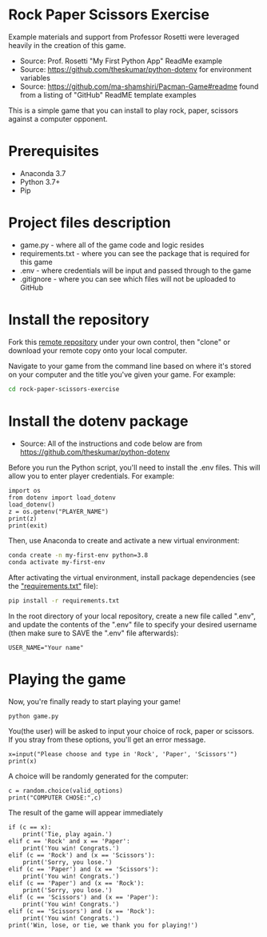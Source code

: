 # Rock Paper Scissors Exercise
Example materials and support from Professor Rosetti were leveraged heavily in the creation of this game.
+ Source: Prof. Rosetti "My First Python App" ReadMe example
+ Source: https://github.com/theskumar/python-dotenv for environment variables
+ Source: https://github.com/ma-shamshiri/Pacman-Game#readme found from a listing of "GitHub" ReadME template examples

This is a simple game that you can install to play rock, paper, scissors against a computer opponent.

# Prerequisites
+ Anaconda 3.7
+ Python 3.7+
+ Pip

# Project files description
+ game.py - where all of the game code and logic resides
+ requirements.txt - where you can see the package that is required for this game
+ .env - where credentials will be input and passed through to the game
+ .gitignore - where you can see which files will not be uploaded to GitHub


# Install the repository
Fork this [remote repository](https://github.com/carlsonclaire/rock-paper-scissors-exercise-CC) under your own control, then "clone" or download your remote copy onto your local computer.

Navigate to your game from the command line based on where it's stored on your computer and the title you've given your game. For example:

```sh
cd rock-paper-scissors-exercise
```

# Install the dotenv package
+ Source: All of the instructions and code below are from https://github.com/theskumar/python-dotenv

Before you run the Python script, you'll need to install the .env files. This will allow you to enter player credentials. For example:

```
import os
from dotenv import load_dotenv
load_dotenv()
z = os.getenv("PLAYER_NAME")
print(z)
print(exit)
```
Then, use Anaconda to create and activate a new virtual environment:

```sh
conda create -n my-first-env python=3.8
conda activate my-first-env
```

After activating the virtual environment, install package dependencies (see the ["requirements.txt"](/requirements.txt) file):

```sh
pip install -r requirements.txt
```

In the root directory of your local repository, create a new file called ".env", and update the contents of the ".env" file to specify your desired username (then make sure to SAVE the ".env" file afterwards):

    USER_NAME="Your name"

# Playing the game
Now, you're finally ready to start playing your game!
```
python game.py
```
You(the user) will be asked to input your choice of rock, paper or scissors. If you stray from these options, you'll get an error message.
```
x=input("Please choose and type in 'Rock', 'Paper', 'Scissors'")
print(x)
```
A choice will be randomly generated for the computer:

```valid_options = ['Rock','Paper','Scissors']
c = random.choice(valid_options)
print("COMPUTER CHOSE:",c)
```
The result of the game will appear immediately
```
if (c == x):
    print('Tie, play again.')
elif c == 'Rock' and x == 'Paper':
    print('You win! Congrats.')
elif (c == 'Rock') and (x == 'Scissors'):
    print('Sorry, you lose.')
elif (c == 'Paper') and (x == 'Scissors'):
    print('You win! Congrats.')
elif (c == 'Paper') and (x == 'Rock'):
    print('Sorry, you lose.')
elif (c == 'Scissors') and (x == 'Paper'):
    print('You win! Congrats.')
elif (c == 'Scissors') and (x == 'Rock'):
    print('You win! Congrats.')
print('Win, lose, or tie, we thank you for playing!')
```
